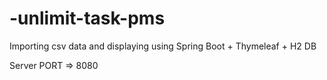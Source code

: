 # -unlimit-task-pms
Importing csv data and displaying using Spring Boot + Thymeleaf + H2 DB

Server PORT => 8080
